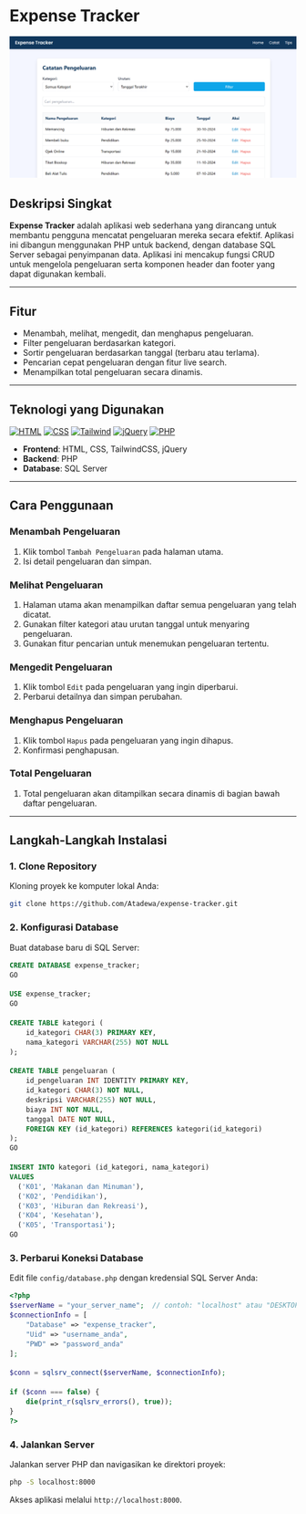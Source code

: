 # Expense Tracker

![overview](./img/overview/overview-2.png)

## Deskripsi Singkat

**Expense Tracker** adalah aplikasi web sederhana yang dirancang untuk membantu pengguna mencatat pengeluaran mereka secara efektif. Aplikasi ini dibangun menggunakan PHP untuk backend, dengan database SQL Server sebagai penyimpanan data. Aplikasi ini mencakup fungsi CRUD untuk mengelola pengeluaran serta komponen header dan footer yang dapat digunakan kembali.

---

## Fitur
- Menambah, melihat, mengedit, dan menghapus pengeluaran.
- Filter pengeluaran berdasarkan kategori.
- Sortir pengeluaran berdasarkan tanggal (terbaru atau terlama).
- Pencarian cepat pengeluaran dengan fitur live search.
- Menampilkan total pengeluaran secara dinamis.

---

## Teknologi yang Digunakan
[![HTML](https://skillicons.dev/icons?i=html)](https://developer.mozilla.org/en-US/docs/Web/HTML)
[![CSS](https://skillicons.dev/icons?i=css)](https://developer.mozilla.org/en-US/docs/Web/CSS)
[![Tailwind](https://skillicons.dev/icons?i=tailwind)](https://tailwindcss.com)
[![jQuery](https://skillicons.dev/icons?i=jquery)](https://api.jquery.com/)
[![PHP](https://skillicons.dev/icons?i=php)](https://www.php.net/)
- **Frontend**: HTML, CSS, TailwindCSS, jQuery
- **Backend**: PHP
- **Database**: SQL Server

---

## Cara Penggunaan

### Menambah Pengeluaran
1. Klik tombol `Tambah Pengeluaran` pada halaman utama.
2. Isi detail pengeluaran dan simpan.

### Melihat Pengeluaran
1. Halaman utama akan menampilkan daftar semua pengeluaran yang telah dicatat.
2. Gunakan filter kategori atau urutan tanggal untuk menyaring pengeluaran.
3. Gunakan fitur pencarian untuk menemukan pengeluaran tertentu.

### Mengedit Pengeluaran
1. Klik tombol `Edit` pada pengeluaran yang ingin diperbarui.
2. Perbarui detailnya dan simpan perubahan.

### Menghapus Pengeluaran
1. Klik tombol `Hapus` pada pengeluaran yang ingin dihapus.
2. Konfirmasi penghapusan.

### Total Pengeluaran
1. Total pengeluaran akan ditampilkan secara dinamis di bagian bawah daftar pengeluaran.

---

## Langkah-Langkah Instalasi

### 1. Clone Repository
Kloning proyek ke komputer lokal Anda:
```bash
git clone https://github.com/Atadewa/expense-tracker.git
```

### 2. Konfigurasi Database

Buat database baru di SQL Server:
```sql
CREATE DATABASE expense_tracker;
GO

USE expense_tracker;
GO

CREATE TABLE kategori (
    id_kategori CHAR(3) PRIMARY KEY,
    nama_kategori VARCHAR(255) NOT NULL
);

CREATE TABLE pengeluaran (
    id_pengeluaran INT IDENTITY PRIMARY KEY,
    id_kategori CHAR(3) NOT NULL,
    deskripsi VARCHAR(255) NOT NULL,
    biaya INT NOT NULL,
    tanggal DATE NOT NULL,
    FOREIGN KEY (id_kategori) REFERENCES kategori(id_kategori)
);
GO

INSERT INTO kategori (id_kategori, nama_kategori)
VALUES
  ('K01', 'Makanan dan Minuman'),
  ('K02', 'Pendidikan'),
  ('K03', 'Hiburan dan Rekreasi'),
  ('K04', 'Kesehatan'),
  ('K05', 'Transportasi');
GO
```

### 3. Perbarui Koneksi Database

Edit file `config/database.php` dengan kredensial SQL Server Anda:
```php
<?php
$serverName = "your_server_name";  // contoh: "localhost" atau "DESKTOP\SQLEXPRESS"
$connectionInfo = [
    "Database" => "expense_tracker",
    "Uid" => "username_anda",
    "PWD" => "password_anda"
];

$conn = sqlsrv_connect($serverName, $connectionInfo);

if ($conn === false) {
    die(print_r(sqlsrv_errors(), true));
}
?>
```

### 4. Jalankan Server
Jalankan server PHP dan navigasikan ke direktori proyek:
```bash
php -S localhost:8000
```
Akses aplikasi melalui `http://localhost:8000`.


